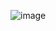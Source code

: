 ![image](https://github.com/vladboj/java-assignments/assets/67463644/29e84169-1cb5-4ec0-9c3d-a6b7ba5c9f37)
